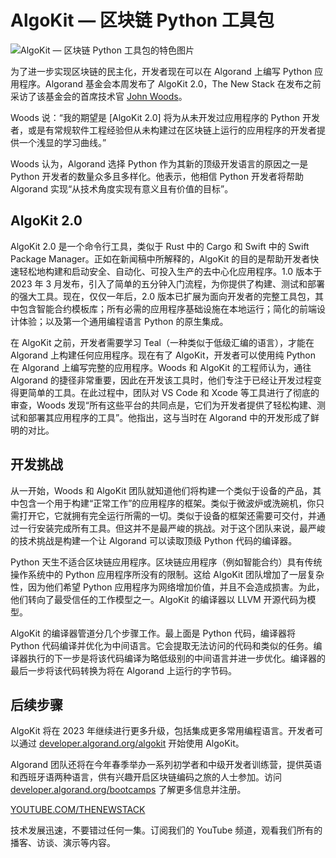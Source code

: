 # AlgoKit — 区块链 Python 工具包

![AlgoKit — 区块链 Python 工具包的特色图片](https://cdn.thenewstack.io/media/2024/03/af607270-kelly-sikkema-377gw1wn0ic-unsplash-1-1024x683.jpg)

为了进一步实现区块链的民主化，开发者现在可以在 Algorand 上编写 Python 应用程序。Algorand 基金会本周发布了 AlgoKit 2.0，The New Stack 在发布之前采访了该基金会的首席技术官 [John Woods](https://www.linkedin.com/in/johnalanwoods/)。

Woods 说：“我的期望是 [AlgoKit 2.0] 将为从未开发过应用程序的 Python 开发者，或是有常规软件工程经验但从未构建过在区块链上运行的应用程序的开发者提供一个浅显的学习曲线。”

Woods 认为，Algorand 选择 Python 作为其新的顶级开发语言的原因之一是 Python 开发者的数量众多且多样化。他表示，他相信 Python 开发者将帮助 Algorand 实现“从技术角度实现有意义且有价值的目标”。

## AlgoKit 2.0

AlgoKit 2.0 是一个命令行工具，类似于 Rust 中的 Cargo 和 Swift 中的 Swift Package Manager。正如在新闻稿中所解释的，AlgoKit 的目的是帮助开发者快速轻松地构建和启动安全、自动化、可投入生产的去中心化应用程序。1.0 版本于 2023 年 3 月发布，引入了简单的五分钟入门流程，为你提供了构建、测试和部署的强大工具。现在，仅仅一年后，2.0 版本已扩展为面向开发者的完整工具包，其中包含智能合约模板库；所有必需的应用程序基础设施在本地运行；简化的前端设计体验；以及第一个通用编程语言 Python 的原生集成。

在 AlgoKit 之前，开发者需要学习 Teal（一种类似于低级汇编的语言），才能在 Algorand 上构建任何应用程序。现在有了 AlgoKit，开发者可以使用纯 Python 在 Algorand 上编写完整的应用程序。Woods 和 AlgoKit 的工程师认为，通往 Algorand 的捷径非常重要，因此在开发该工具时，他们专注于已经让开发过程变得更简单的工具。在此过程中，团队对 VS Code 和 Xcode 等工具进行了彻底的审查，Woods 发现“所有这些平台的共同点是，它们为开发者提供了轻松构建、测试和部署其应用程序的工具”。他指出，这与当时在 Algorand 中的开发形成了鲜明的对比。

## 开发挑战

从一开始，Woods 和 AlgoKit 团队就知道他们将构建一个类似于设备的产品，其中包含一个用于构建“正常工作”的应用程序的框架。类似于微波炉或洗碗机，你只需打开它，它就拥有完全运行所需的一切。类似于设备的框架还需要可交付，并通过一行安装完成所有工具。但这并不是最严峻的挑战。对于这个团队来说，最严峻的技术挑战是构建一个让 Algorand 可以读取顶级 Python 代码的编译器。

Python 天生不适合区块链应用程序。区块链应用程序（例如智能合约）具有传统操作系统中的 Python 应用程序所没有的限制。这给 AlgoKit 团队增加了一层复杂性，因为他们希望 Python 应用程序为网络增加价值，并且不会造成损害。为此，他们转向了最受信任的工作模型之一。AlgoKit 的编译器以 LLVM 开源代码为模型。

AlgoKit 的编译器管道分几个步骤工作。最上面是 Python 代码，编译器将 Python 代码编译并优化为中间语言。它会提取无法访问的代码和类似的任务。编译器执行的下一步是将该代码编译为略低级别的中间语言并进一步优化。编译器的最后一步将该代码转换为将在 Algorand 上运行的字节码。

## 后续步骤
AlgoKit 将在 2023 年继续进行更多升级，包括集成更多常用编程语言。开发者可以通过 [developer.algorand.org/algokit](https://developer.algorand.org/algokit/?utm_source=prnewswire&utm_medium=press_release&utm_campaign=algokit) 开始使用 AlgoKit。

Algorand 团队还将在今年春季举办一系列初学者和中级开发者训练营，提供英语和西班牙语两种语言，供有兴趣开启区块链编码之旅的人士参加。访问 [developer.algorand.org/bootcamps](http://developer.algorand.org/bootcamps) 了解更多信息并注册。

[YOUTUBE.COM/THENEWSTACK](https://youtube.com/thenewstack?sub_confirmation=1)

技术发展迅速，不要错过任何一集。订阅我们的 YouTube 频道，观看我们所有的播客、访谈、演示等内容。